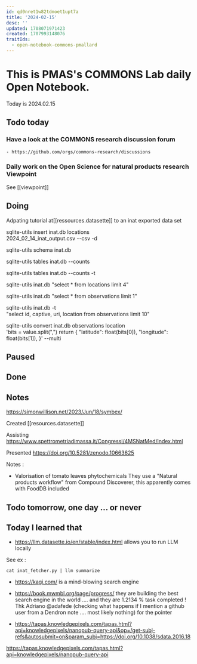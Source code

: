 ```yaml
---
id: qd0nret1w82tdmoet1upt7a
title: '2024-02-15'
desc: ''
updated: 1708071971423
created: 1707993148076
traitIds:
  - open-notebook-commons-pmallard
---
```


# This is PMAS's COMMONS Lab daily Open Notebook.

Today is 2024.02.15

## Todo today

### Have a look at the COMMONS research discussion forum
    - https://github.com/orgs/commons-research/discussions

### Daily work on the Open Science for natural products research Viewpoint

See [[viewpoint]]


###
###

## Doing


Adpating tutorial at[[ressources.datasette]] to an inat exported data set

sqlite-utils insert inat.db locations \
  2024_02_14_inat_output.csv --csv -d


sqlite-utils schema inat.db

sqlite-utils tables inat.db --counts

sqlite-utils tables inat.db --counts -t


sqlite-utils inat.db "select * from locations limit 4"

sqlite-utils inat.db "select * from observations limit 1"

sqlite-utils inat.db -t \
  "select id, captive, uri, location from observations limit 10"

sqlite-utils convert inat.db observations location \
'bits = value.split(",")
return {
  "latitude": float(bits[0]),
  "longitude": float(bits[1]),
}' --multi


## Paused

## Done

## Notes

https://simonwillison.net/2023/Jun/18/symbex/


Created [[resources.datasette]]


Assisting https://www.spettrometriadimassa.it/Congressi/4MSNatMed/index.html

Presented https://doi.org/10.5281/zenodo.10663625

Notes : 


- Valorisation of tomato leaves phytochemicals
They use a "Natural products workflow" from Compound Discoverer, this apparently comes with FoodDB included 


## Todo tomorrow, one day ... or never 


###
###


## Today I learned that

- https://llm.datasette.io/en/stable/index.html allows you to run LLM locally 

See ex :

```
cat inat_fetcher.py | llm summarize
```

- https://kagi.com/ is a mind-blowing search engine

- https://book.mwmbl.org/page/progress/ they are building the best search engine in the world .... and they are 1.2134 % task completed ! Thk Adriano  @adafede (checking what happens if I mention a github user from a Dendron note .... most likely nothing) for the pointer

- https://tapas.knowledgepixels.com/tapas.html?api=knowledgepixels/nanopub-query-api&op=/get-subj-refs&autosubmit=on&param_subj=https://doi.org/10.1038/sdata.2016.18

https://tapas.knowledgepixels.com/tapas.html?api=knowledgepixels/nanopub-query-api